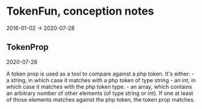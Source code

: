 TokenFun, conception notes
===========
2016-01-02 -> 2020-07-28





TokenProp
------------
2020-07-28


A token prop is used as a tool to compare against a php token.
It's either:
    - a string, in which case it matches with a php token of type string
    - an int, in which case it matches with the php token type.
    - an array, which contains an arbitrary number of other elements (of type string or int).
        If one at least of those elements matches against the php token, the token prop matches.


